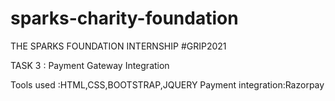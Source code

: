 # sparks-charity-foundation

THE SPARKS FOUNDATION INTERNSHIP
#GRIP2021

TASK 3 : Payment Gateway Integration

Tools used :HTML,CSS,BOOTSTRAP,JQUERY
Payment integration:Razorpay
